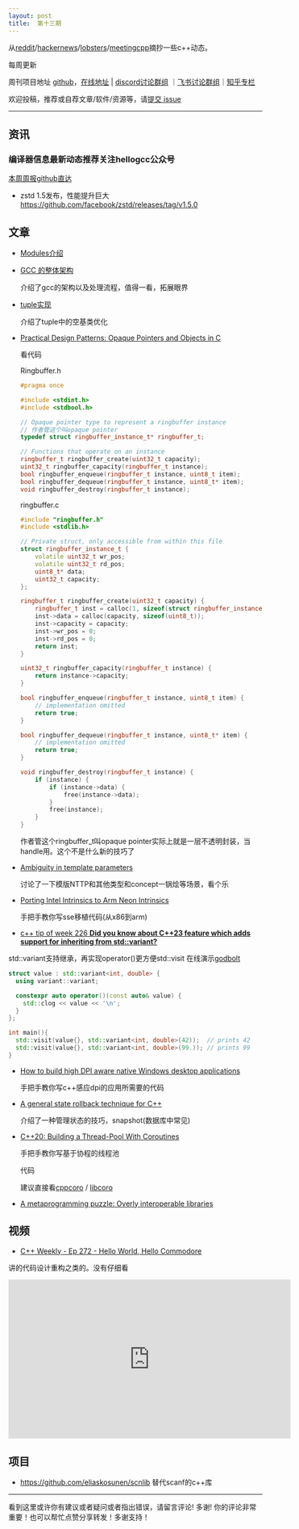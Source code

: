 ```yaml
---
layout: post
title:  第十三期
---
```




从[reddit](https://www.reddit.com/r/cpp/)/[hackernews](https://news.ycombinator.com/)/[lobsters](https://lobste.rs/)/[meetingcpp](https://www.meetingcpp.com/blog/blogroll/)摘抄一些c++动态。

每周更新

周刊项目地址 [github](https://github.com/wanghenshui/cppweeklynews)，[在线地址](https://wanghenshui.github.io/cppweeklynews/) | [discord讨论群组](https://discord.gg/cZ9mXVPGx6) ｜[飞书讨论群组](https://applink.feishu.cn/TeeBWN1D)｜[知乎专栏](https://www.zhihu.com/column/jieyaren)

欢迎投稿，推荐或自荐文章/软件/资源等，请[提交 issue](https://github.com/wanghenshui/cppweeklynews/issues)

---

## 资讯

###  编译器信息最新动态推荐关注hellogcc公众号

[本周周报github直达](https://github.com/hellogcc/osdt-weekly/blob/master/weekly/2021-05-12.md)

- zstd 1.5发布，性能提升巨大 https://github.com/facebook/zstd/releases/tag/v1.5.0

## 文章

- [Modules介绍](https://zhuanlan.zhihu.com/p/373457208)

- [GCC 的整体架构](https://zhuanlan.zhihu.com/p/372526494) 

  介绍了gcc的架构以及处理流程，值得一看，拓展眼界

- [tuple实现](https://zhuanlan.zhihu.com/p/356954012)

  介绍了tuple中的空基类优化

- [Practical Design Patterns: Opaque Pointers and Objects in C](https://interrupt.memfault.com/blog/opaque-pointers)

  看代码

  Ringbuffer.h

  ```c++
  #pragma once
  
  #include <stdint.h>
  #include <stdbool.h>
  
  // Opaque pointer type to represent a ringbuffer instance
  // 作者管这个叫opaque pointer
  typedef struct ringbuffer_instance_t* ringbuffer_t;
  
  // Functions that operate on an instance
  ringbuffer_t ringbuffer_create(uint32_t capacity);
  uint32_t ringbuffer_capacity(ringbuffer_t instance);
  bool ringbuffer_enqueue(ringbuffer_t instance, uint8_t item);
  bool ringbuffer_dequeue(ringbuffer_t instance, uint8_t* item);
  void ringbuffer_destroy(ringbuffer_t instance);
  
  ```

  ringbuffer.c

  ```c++
  #include "ringbuffer.h"
  #include <stdlib.h>
  
  // Private struct, only accessible from within this file
  struct ringbuffer_instance_t {
      volatile uint32_t wr_pos;
      volatile uint32_t rd_pos;
      uint8_t* data;
      uint32_t capacity;
  };
  
  ringbuffer_t ringbuffer_create(uint32_t capacity) {
      ringbuffer_t inst = calloc(1, sizeof(struct ringbuffer_instance_t));
      inst->data = calloc(capacity, sizeof(uint8_t));
      inst->capacity = capacity;
      inst->wr_pos = 0;
      inst->rd_pos = 0;
      return inst;
  }
  
  uint32_t ringbuffer_capacity(ringbuffer_t instance) {
      return instance->capacity;
  }
  
  bool ringbuffer_enqueue(ringbuffer_t instance, uint8_t item) {
      // implementation omitted
      return true;
  }
  
  bool ringbuffer_dequeue(ringbuffer_t instance, uint8_t* item) {
      // implementation omitted
      return true;
  }
  
  void ringbuffer_destroy(ringbuffer_t instance) {
      if (instance) {
          if (instance->data) {
              free(instance->data);
          }
          free(instance);
      }
  }
  ```

   作者管这个ringbuffer_t叫opaque pointer实际上就是一层不透明封装，当handle用。这个不是什么新的技巧了

- [Ambiguity in template parameters](https://brevzin.github.io/c++/2021/05/12/template-ambiguity/)

  讨论了一下模版NTTP和其他类型和concept一锅烩等场景，看个乐

- [Porting Intel Intrinsics to Arm Neon Intrinsics](https://www.codeproject.com/Articles/5301747/Porting-Intel-Intrinsics-to-Arm-Neon-Intrinsics) 

  手把手教你写sse移植代码(从x86到arm)

-   [c++ tip of week 226 **Did you know about C++23 feature which adds support for inheriting from std::variant?**](https://github.com/QuantlabFinancial/cpp_tip_of_the_week/blob/master/226.md)

std::variant支持继承，再实现operator()更方便std::visit 在线演示[godbolt](https://godbolt.org/z/oez6McKzn)

```c++
struct value : std::variant<int, double> {
  using variant::variant;

  constexpr auto operator()(const auto& value) {
    std::clog << value << '\n';
  }
};

int main(){
  std::visit(value{}, std::variant<int, double>(42));  // prints 42
  std::visit(value{}, std::variant<int, double>(99.)); // prints 99
}
```

- [How to build high DPI aware native Windows desktop applications](https://mariusbancila.ro/blog/2021/05/19/how-to-build-high-dpi-aware-native-desktop-applications/)

  手把手教你写c++感应dpi的应用所需要的代码

- [A general state rollback technique for C++](https://www.jfgeyelin.com/2021/02/a-general-state-rollback-technique-for-c.html)

  介绍了一种管理状态的技巧，snapshot(数据库中常见)

- [C++20: Building a Thread-Pool With Coroutines](https://blog.eiler.eu/posts/20210512/)

  手把手教你写基于协程的线程池

  代码

  <script src="https://gist.github.com/MichaEiler/b13771a9e0e403d8a0a082072fd14d68.js"></script>

   建议直接看[cppcoro](https://github.com/lewissbaker/cppcoro) / [libcoro](https://github.com/jbaldwin/libcoro)

- [A metaprogramming puzzle: Overly interoperable libraries](https://quuxplusone.github.io/blog/2021/05/19/after-you-no-after-you/)

## 视频

- [C++ Weekly - Ep 272 - Hello World, Hello Commodore](https://www.youtube.com/watch?v=w2L3Vz5X8JU)

讲的代码设计重构之类的。没有仔细看

<iframe width="560" height="315" src="https://www.youtube.com/embed/w2L3Vz5X8JU" title="YouTube video player" frameborder="0" allow="accelerometer; autoplay; clipboard-write; encrypted-media; gyroscope; picture-in-picture" allowfullscreen></iframe>



## 项目

- https://github.com/eliaskosunen/scnlib 替代scanf的c++库


---

看到这里或许你有建议或者疑问或者指出错误，请留言评论! 多谢!  你的评论非常重要！也可以帮忙点赞分享转发！多谢支持！

